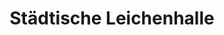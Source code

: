 ---
title: "Städtische Leichenhalle"
url: /mitterteich/staedtische-leichenhalle/
shop: Bestattungen
---